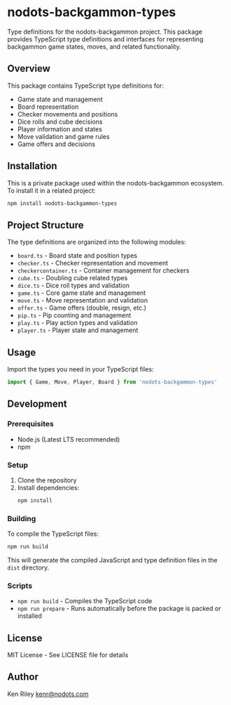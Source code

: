 # nodots-backgammon-types

Type definitions for the nodots-backgammon project. This package provides TypeScript type definitions and interfaces for representing backgammon game states, moves, and related functionality.

## Overview

This package contains TypeScript type definitions for:

- Game state and management
- Board representation
- Checker movements and positions
- Dice rolls and cube decisions
- Player information and states
- Move validation and game rules
- Game offers and decisions

## Installation

This is a private package used within the nodots-backgammon ecosystem. To install it in a related project:

```bash
npm install nodots-backgammon-types
```

## Project Structure

The type definitions are organized into the following modules:

- `board.ts` - Board state and position types
- `checker.ts` - Checker representation and movement
- `checkercontainer.ts` - Container management for checkers
- `cube.ts` - Doubling cube related types
- `dice.ts` - Dice roll types and validation
- `game.ts` - Core game state and management
- `move.ts` - Move representation and validation
- `offer.ts` - Game offers (double, resign, etc.)
- `pip.ts` - Pip counting and management
- `play.ts` - Play action types and validation
- `player.ts` - Player state and management

## Usage

Import the types you need in your TypeScript files:

```typescript
import { Game, Move, Player, Board } from 'nodots-backgammon-types'
```

## Development

### Prerequisites

- Node.js (Latest LTS recommended)
- npm

### Setup

1. Clone the repository
2. Install dependencies:
   ```bash
   npm install
   ```

### Building

To compile the TypeScript files:

```bash
npm run build
```

This will generate the compiled JavaScript and type definition files in the `dist` directory.

### Scripts

- `npm run build` - Compiles the TypeScript code
- `npm run prepare` - Runs automatically before the package is packed or installed

## License

MIT License - See LICENSE file for details

## Author

Ken Riley <kenr@nodots.com>
